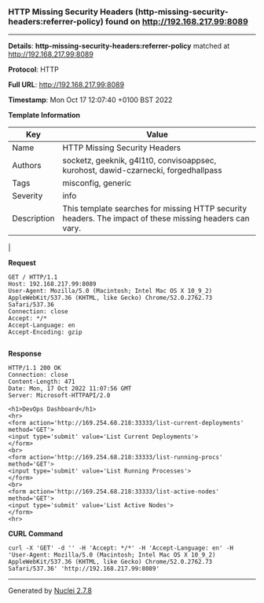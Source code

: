 ### HTTP Missing Security Headers (http-missing-security-headers:referrer-policy) found on http://192.168.217.99:8089
---
**Details**: **http-missing-security-headers:referrer-policy**  matched at http://192.168.217.99:8089

**Protocol**: HTTP

**Full URL**: http://192.168.217.99:8089

**Timestamp**: Mon Oct 17 12:07:40 +0100 BST 2022

**Template Information**

| Key | Value |
|---|---|
| Name | HTTP Missing Security Headers |
| Authors | socketz, geeknik, g4l1t0, convisoappsec, kurohost, dawid-czarnecki, forgedhallpass |
| Tags | misconfig, generic |
| Severity | info |
| Description | This template searches for missing HTTP security headers. The impact of these missing headers can vary.
 |

**Request**
```http
GET / HTTP/1.1
Host: 192.168.217.99:8089
User-Agent: Mozilla/5.0 (Macintosh; Intel Mac OS X 10_9_2) AppleWebKit/537.36 (KHTML, like Gecko) Chrome/52.0.2762.73 Safari/537.36
Connection: close
Accept: */*
Accept-Language: en
Accept-Encoding: gzip


```

**Response**
```http
HTTP/1.1 200 OK
Connection: close
Content-Length: 471
Date: Mon, 17 Oct 2022 11:07:56 GMT
Server: Microsoft-HTTPAPI/2.0

<h1>DevOps Dashboard</h1>
<hr>
<form action='http://169.254.68.218:33333/list-current-deployments' method='GET'>
<input type='submit' value='List Current Deployments'>
</form>
<br>
<form action='http://169.254.68.218:33333/list-running-procs' method='GET'>
<input type='submit' value='List Running Processes'>
</form>
<br>
<form action='http://169.254.68.218:33333/list-active-nodes' method='GET'>
<input type='submit' value='List Active Nodes'>
</form>
<hr>
```


**CURL Command**
```
curl -X 'GET' -d '' -H 'Accept: */*' -H 'Accept-Language: en' -H 'User-Agent: Mozilla/5.0 (Macintosh; Intel Mac OS X 10_9_2) AppleWebKit/537.36 (KHTML, like Gecko) Chrome/52.0.2762.73 Safari/537.36' 'http://192.168.217.99:8089'
```
---
Generated by [Nuclei 2.7.8](https://github.com/projectdiscovery/nuclei)